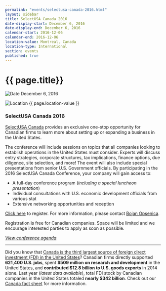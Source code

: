 ```yaml
---
permalink: "events/selectusa-canada-2016.html"
layout: sidebar
title: SelectUSA Canada 2016
date-display-start: December 6, 2016
date-display-end: December 6, 2016
calendar-start: 2016-12-06
calendar-end: 2016-12-06
location-value: Montreal, Canada
location-type: International
section: events
published: true
---
```


# {{ page.title}}

![Date](https://google.github.io/material-design-icons/action/svg/design/ic_event_24px.svg "Date") December 6, 2016

![Location](http://google.github.io/material-design-icons/social/svg/design/ic_location_city_24px.svg "Location") {{ page.location-value }}

### SelectUSA Canada 2016

[SelectUSA Canada](https://connect.eventtia.com/en/dmz/selectusacanada/website) provides an exclusive one-stop opportunity for Canadian firms to learn more about setting up or expanding a business in the United States. 

The conference will include sessions on topics that all companies looking to establish operations in the United States must consider. Experts will discuss entry strategies, corporate structures, tax implications, finance options, due diligence, site selection, and more! The event will also include special presentations from senior U.S. Government officials. By participating in the 2016 SelectUSA Canada Conference, your company will gain access to:

* A full-day conference program (_including a special luncheon presentation_)
* Individual consultations with U.S. economic development officials from various stat
* Extensive networking opportunities and reception

[Click here](https://connect.eventtia.com/en/dmz/selectusacanada/website) to register. For more information, please contact [Bojan Opsenica](mailto:selectusa-canada@trade.gov).

Registration is free for Canadian companies. Space will be limited and we encourage interested parties to apply as soon as possible.

[_View conference agenda_](https://build.export.gov/bgcanada/bg_ca_104530)

---

Did you know that [Canada is the third largest source of foreign direct investment (FDI) in the United States](https://www.selectusa.gov/country-fact-sheet/canada)? Canadian firms directly supported **621,400 U.S. jobs**, spent **$509 million on research and development** in the United States, and **contributed $12.8 billion to U.S. goods exports** in 2014 alone. Last year (_latest data available_), total FDI stock by Canadian companies in the United States totaled **nearly $342 billion**. Check out our [Canada fact sheet](https://www.selectusa.gov/country-fact-sheet/canada) for more information.
